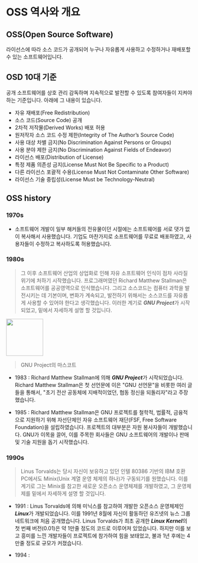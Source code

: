 <h1>OSS 역사와 개요</h1>

## OSS(Open Source Software)
라이선스에 따라 소스 코드가 공개되어 누구나 자유롭게 사용하고 수정하거나 재배포할 수 있는 소프트웨어입니다.  

## OSD 10대 기준
공개 소프트웨어를 상호 관리 감독하며 지속적으로 발전할 수 있도록 참여자들이 지켜야 하는 기준입니다. 아래에 그 내용이 있습니다.

* 자유 재배포(Free Redistribution)
* 소스 코드(Source Code) 공개
* 2차적 저작물(Derived Works) 배포 허용
* 원저작자 소스 코드 수정 제한(Integrity of The Author’s Source Code)
* 사용 대상 차별 금지(No Discrimination Against Persons or Groups)
* 사용 분야 제한 금지(No Discrimination Against Fields of Endeavor)
* 라이선스 배포(Distribution of License)
* 특정 제품 의존성 금지(License Must Not Be Specific to a Product)
* 다른 라이선스 포괄적 수용(License Must Not Contaminate Other Software)
* 라이선스 기술 중립성(License Must be Technology-Neutral)

## OSS history

### 1970s

* 소프트웨어 개발이 일부 해커들의 전유물이던 시절에는 소프트웨어를 서로 댓가 없이 복사해서 사용했습니다. 기업도 마찬가지로 소프트웨어를 무료로 배포하였고, 사용자들이 수정하고 복사하도록 허용했습니다.

### 1980s

> 그 이후 소프트웨어 산업의 상업화로 인해 자유 소프트웨어 인식이 점차 사라질 위기에 처하기 시작했습니다. 프로그래머였던 Richard Matthew Stallman은 소프트웨어를 공공영역으로 인식했습니다. 그리고 소스코드는 컴퓨터 과학을 발전시키는 데 기본이며, 변화가 계속되고, 발전하기 위해서는 소스코드를 자유롭게 사용할 수 있어야 한다고 생각했습니다. 이러한 계기로 ***GNU Project***가 시작되었고, 밑에서 자세하게 설명 할 것입니다.

<img src="https://user-images.githubusercontent.com/65354879/193526751-90d71631-bc3a-47b3-a666-ea9beeb00e67.png" width="100" height="100"/>

> GNU Project의 마스코트

[^1]: Gnu가 소과 포유류의 총칭

* 1983 : Richard Matthew Stallman에 의해 ***GNU Project***가 시작되었습니다. Richard Matthew Stallman은 첫 선언문에 이은 "GNU 선언문"을 비롯한 여러 글들을 통해서, "초기 전산 공동체에 지배적이었던, 협동 정신을 되돌리자"라고 주장했습니다.

* 1985 : Richard Matthew Stallman은 GNU 프로젝트를 철학적, 법률적, 금융적으로 지원하기 위해 자선단체인 자유 소프트웨어 재단(FSF, Free Software Foundation)을 설립하였습니다. 프로젝트의 대부분은 자원 봉사자들이 개발했습니다. GNU가 이목을 끌어, 이를 주목한 회사들은 GNU 소프트웨어의 개발이나 판매 및 기술 지원을 돕기 시작했습니다.

### 1990s

> Linus Torvalds는 당시 자신이 보유하고 있던 인텔 80386 기반의 IBM 호환 PC에서도 Minix(Unix 계열 운영 체제의 하나)가 구동되기를 원했습니다. 이를 계기로 그는  Minix를 참고한 새로운 오픈소스 운영체제를 개발하였고, 그 운영체제를 밑에서 자세하게 설명 할 것입니다.

* 1991 : Linus Torvalds에 의해 미닉스를 참고하여 개발한 오픈소스 운영체제인 ***Linux***가 개발되었습니다. 이를 1991년 8월에 자신이 활동하던 유즈넷의 뉴스 그룹 네트워크에 처음 공개했습니다. Linus Torvalds가 최초 공개한 ***Linux Kernel***의 첫 번째 버전(0.01)은 약 1만줄 정도의 코드로 이루어져 있었습니다. 하지만 이를 보고 흥미를 느낀 개발자들이 프로젝트에 참가하여 힘을 보태었고, 불과 1년 후에는 4만줄 정도로 규모가 커졌습니다.

* 1994 : 
